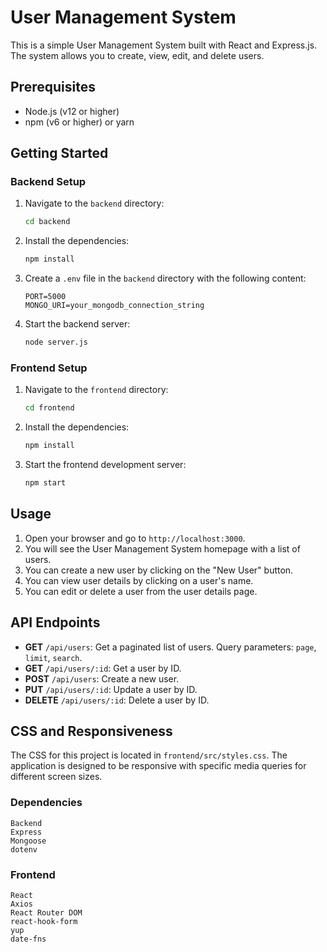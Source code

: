 # User Management System

This is a simple User Management System built with React and Express.js. The system allows you to create, view, edit, and delete users.


## Prerequisites

- Node.js (v12 or higher)
- npm (v6 or higher) or yarn

## Getting Started

### Backend Setup

1. Navigate to the `backend` directory:
    ```bash
    cd backend
    ```

2. Install the dependencies:
    ```bash
    npm install
    ```

3. Create a `.env` file in the `backend` directory with the following content:
    ```env
    PORT=5000
    MONGO_URI=your_mongodb_connection_string
    ```

4. Start the backend server:
    ```bash
    node server.js
    ```

### Frontend Setup

1. Navigate to the `frontend` directory:
    ```bash
    cd frontend
    ```

2. Install the dependencies:
    ```bash
    npm install
    ```

3. Start the frontend development server:
    ```bash
    npm start
    ```

## Usage

1. Open your browser and go to `http://localhost:3000`.
2. You will see the User Management System homepage with a list of users.
3. You can create a new user by clicking on the "New User" button.
4. You can view user details by clicking on a user's name.
5. You can edit or delete a user from the user details page.

## API Endpoints

- **GET** `/api/users`: Get a paginated list of users. Query parameters: `page`, `limit`, `search`.
- **GET** `/api/users/:id`: Get a user by ID.
- **POST** `/api/users`: Create a new user.
- **PUT** `/api/users/:id`: Update a user by ID.
- **DELETE** `/api/users/:id`: Delete a user by ID.

## CSS and Responsiveness

The CSS for this project is located in `frontend/src/styles.css`. The application is designed to be responsive with specific media queries for different screen sizes.

### Dependencies
    Backend
    Express
    Mongoose
    dotenv
### Frontend
    React
    Axios
    React Router DOM
    react-hook-form
    yup
    date-fns
